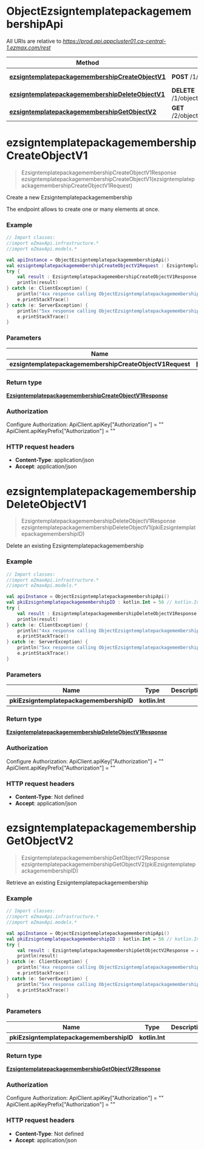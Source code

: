 # ObjectEzsigntemplatepackagemembershipApi

All URIs are relative to *https://prod.api.appcluster01.ca-central-1.ezmax.com/rest*

Method | HTTP request | Description
------------- | ------------- | -------------
[**ezsigntemplatepackagemembershipCreateObjectV1**](ObjectEzsigntemplatepackagemembershipApi.md#ezsigntemplatepackagemembershipCreateObjectV1) | **POST** /1/object/ezsigntemplatepackagemembership | Create a new Ezsigntemplatepackagemembership
[**ezsigntemplatepackagemembershipDeleteObjectV1**](ObjectEzsigntemplatepackagemembershipApi.md#ezsigntemplatepackagemembershipDeleteObjectV1) | **DELETE** /1/object/ezsigntemplatepackagemembership/{pkiEzsigntemplatepackagemembershipID} | Delete an existing Ezsigntemplatepackagemembership
[**ezsigntemplatepackagemembershipGetObjectV2**](ObjectEzsigntemplatepackagemembershipApi.md#ezsigntemplatepackagemembershipGetObjectV2) | **GET** /2/object/ezsigntemplatepackagemembership/{pkiEzsigntemplatepackagemembershipID} | Retrieve an existing Ezsigntemplatepackagemembership


<a id="ezsigntemplatepackagemembershipCreateObjectV1"></a>
# **ezsigntemplatepackagemembershipCreateObjectV1**
> EzsigntemplatepackagemembershipCreateObjectV1Response ezsigntemplatepackagemembershipCreateObjectV1(ezsigntemplatepackagemembershipCreateObjectV1Request)

Create a new Ezsigntemplatepackagemembership

The endpoint allows to create one or many elements at once.

### Example
```kotlin
// Import classes:
//import eZmaxApi.infrastructure.*
//import eZmaxApi.models.*

val apiInstance = ObjectEzsigntemplatepackagemembershipApi()
val ezsigntemplatepackagemembershipCreateObjectV1Request : EzsigntemplatepackagemembershipCreateObjectV1Request =  // EzsigntemplatepackagemembershipCreateObjectV1Request | 
try {
    val result : EzsigntemplatepackagemembershipCreateObjectV1Response = apiInstance.ezsigntemplatepackagemembershipCreateObjectV1(ezsigntemplatepackagemembershipCreateObjectV1Request)
    println(result)
} catch (e: ClientException) {
    println("4xx response calling ObjectEzsigntemplatepackagemembershipApi#ezsigntemplatepackagemembershipCreateObjectV1")
    e.printStackTrace()
} catch (e: ServerException) {
    println("5xx response calling ObjectEzsigntemplatepackagemembershipApi#ezsigntemplatepackagemembershipCreateObjectV1")
    e.printStackTrace()
}
```

### Parameters

Name | Type | Description  | Notes
------------- | ------------- | ------------- | -------------
 **ezsigntemplatepackagemembershipCreateObjectV1Request** | [**EzsigntemplatepackagemembershipCreateObjectV1Request**](EzsigntemplatepackagemembershipCreateObjectV1Request.md)|  |

### Return type

[**EzsigntemplatepackagemembershipCreateObjectV1Response**](EzsigntemplatepackagemembershipCreateObjectV1Response.md)

### Authorization


Configure Authorization:
    ApiClient.apiKey["Authorization"] = ""
    ApiClient.apiKeyPrefix["Authorization"] = ""

### HTTP request headers

 - **Content-Type**: application/json
 - **Accept**: application/json

<a id="ezsigntemplatepackagemembershipDeleteObjectV1"></a>
# **ezsigntemplatepackagemembershipDeleteObjectV1**
> EzsigntemplatepackagemembershipDeleteObjectV1Response ezsigntemplatepackagemembershipDeleteObjectV1(pkiEzsigntemplatepackagemembershipID)

Delete an existing Ezsigntemplatepackagemembership



### Example
```kotlin
// Import classes:
//import eZmaxApi.infrastructure.*
//import eZmaxApi.models.*

val apiInstance = ObjectEzsigntemplatepackagemembershipApi()
val pkiEzsigntemplatepackagemembershipID : kotlin.Int = 56 // kotlin.Int | 
try {
    val result : EzsigntemplatepackagemembershipDeleteObjectV1Response = apiInstance.ezsigntemplatepackagemembershipDeleteObjectV1(pkiEzsigntemplatepackagemembershipID)
    println(result)
} catch (e: ClientException) {
    println("4xx response calling ObjectEzsigntemplatepackagemembershipApi#ezsigntemplatepackagemembershipDeleteObjectV1")
    e.printStackTrace()
} catch (e: ServerException) {
    println("5xx response calling ObjectEzsigntemplatepackagemembershipApi#ezsigntemplatepackagemembershipDeleteObjectV1")
    e.printStackTrace()
}
```

### Parameters

Name | Type | Description  | Notes
------------- | ------------- | ------------- | -------------
 **pkiEzsigntemplatepackagemembershipID** | **kotlin.Int**|  |

### Return type

[**EzsigntemplatepackagemembershipDeleteObjectV1Response**](EzsigntemplatepackagemembershipDeleteObjectV1Response.md)

### Authorization


Configure Authorization:
    ApiClient.apiKey["Authorization"] = ""
    ApiClient.apiKeyPrefix["Authorization"] = ""

### HTTP request headers

 - **Content-Type**: Not defined
 - **Accept**: application/json

<a id="ezsigntemplatepackagemembershipGetObjectV2"></a>
# **ezsigntemplatepackagemembershipGetObjectV2**
> EzsigntemplatepackagemembershipGetObjectV2Response ezsigntemplatepackagemembershipGetObjectV2(pkiEzsigntemplatepackagemembershipID)

Retrieve an existing Ezsigntemplatepackagemembership



### Example
```kotlin
// Import classes:
//import eZmaxApi.infrastructure.*
//import eZmaxApi.models.*

val apiInstance = ObjectEzsigntemplatepackagemembershipApi()
val pkiEzsigntemplatepackagemembershipID : kotlin.Int = 56 // kotlin.Int | 
try {
    val result : EzsigntemplatepackagemembershipGetObjectV2Response = apiInstance.ezsigntemplatepackagemembershipGetObjectV2(pkiEzsigntemplatepackagemembershipID)
    println(result)
} catch (e: ClientException) {
    println("4xx response calling ObjectEzsigntemplatepackagemembershipApi#ezsigntemplatepackagemembershipGetObjectV2")
    e.printStackTrace()
} catch (e: ServerException) {
    println("5xx response calling ObjectEzsigntemplatepackagemembershipApi#ezsigntemplatepackagemembershipGetObjectV2")
    e.printStackTrace()
}
```

### Parameters

Name | Type | Description  | Notes
------------- | ------------- | ------------- | -------------
 **pkiEzsigntemplatepackagemembershipID** | **kotlin.Int**|  |

### Return type

[**EzsigntemplatepackagemembershipGetObjectV2Response**](EzsigntemplatepackagemembershipGetObjectV2Response.md)

### Authorization


Configure Authorization:
    ApiClient.apiKey["Authorization"] = ""
    ApiClient.apiKeyPrefix["Authorization"] = ""

### HTTP request headers

 - **Content-Type**: Not defined
 - **Accept**: application/json

